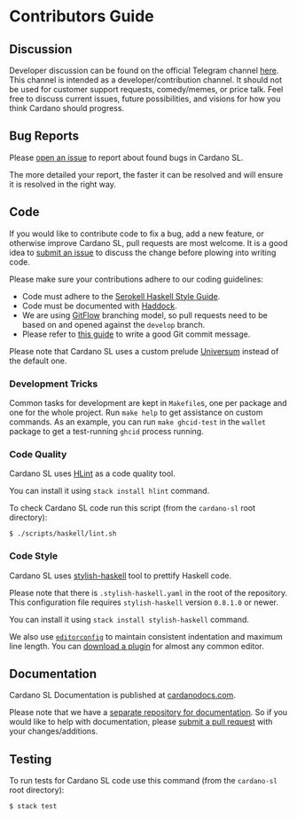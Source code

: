 # Contributors Guide

## Discussion

Developer discussion can be found on the official Telegram channel [here](https://t.me/CardanoDevelopersOfficial).
This channel is intended as a developer/contribution channel. It should not be used for customer support requests,
comedy/memes, or price talk. Feel free to discuss current issues, future possibilities, and visions for how you
think Cardano should progress.

## Bug Reports

Please [open an issue](https://github.com/input-output-hk/cardano-sl/issues/new)
to report about found bugs in Cardano SL.

The more detailed your report, the faster it can be resolved and will ensure it
is resolved in the right way.

## Code

If you would like to contribute code to fix a bug, add a new feature, or
otherwise improve Cardano SL, pull requests are most welcome. It is a good idea to
[submit an issue](https://github.com/input-output-hk/cardano-sl/issues/new) to
discuss the change before plowing into writing code.

Please make sure your contributions adhere to our coding guidelines:

*  Code must adhere to the [Serokell Haskell Style Guide](https://github.com/serokell/serokell-util/blob/master/serokell-style.md).
*  Code must be documented with [Haddock](https://www.haskell.org/haddock/doc/html/index.html).
*  We are using [GitFlow](http://nvie.com/posts/a-successful-git-branching-model/.)
   branching model, so pull requests need to be based on and opened against the `develop`
   branch.
*  Please refer to [this guide](https://chris.beams.io/posts/git-commit/) to write a good Git commit message.

Please note that Cardano SL uses a custom prelude [Universum](https://github.com/serokell/universum)
instead of the default one.

### Development Tricks

Common tasks for development are kept in `Makefile`s, one per package and one for the whole project.
Run `make help` to get assistance on custom commands.
As an example, you can run `make ghcid-test` in the `wallet` package to get a test-running `ghcid` process running.

### Code Quality

Cardano SL uses [HLint](https://github.com/ndmitchell/hlint) as a code quality tool.

You can install it using `stack install hlint` command.

To check Cardano SL code run this script (from the `cardano-sl` root directory):

```
$ ./scripts/haskell/lint.sh
```

### Code Style

Cardano SL uses [stylish-haskell](https://github.com/jaspervdj/stylish-haskell) tool to
prettify Haskell code.

Please note that there is `.stylish-haskell.yaml` in the root of the repository. This
configuration file requires `stylish-haskell` version `0.8.1.0` or newer.

You can install it using `stack install stylish-haskell` command.

We also use [`editorconfig`](https://editorconfig.org/) to maintain consistent indentation and maximum line length.
You can [download a plugin](https://editorconfig.org/#download) for almost any common editor.

## Documentation

Cardano SL Documentation is published at [cardanodocs.com](https://cardanodocs.com).

Please note that we have a [separate repository for documentation](https://github.com/input-output-hk/cardanodocs.com/).
So if you would like to help with documentation, please [submit a pull request](https://github.com/input-output-hk/cardanodocs.com/pulls)
with your changes/additions.

## Testing

To run tests for Cardano SL code use this command (from the `cardano-sl` root directory):

```
$ stack test
```
